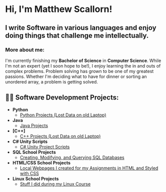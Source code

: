 <h1>Hi, I'm Matthew Scallorn!<br/>

<h2>I write Software in various languages and enjoy doing things that challenge me intellectually.</h2>

<h3>More about me:</h3>

I'm currently finishing my **Bachelor of Science** in **Computer Science**. While I'm not an expert (yet I soon hope to be!), I enjoy learning the in and outs of complex problems. Problem solving has grown to be one of my greatest passions. Whether I'm deciding what to have for dinner or sorting an unordered array, a problem is getting solved. 

<h2></h2>
<h2>👨‍💻 Software Development Projects:</h2>

- <b>Python</b>
  - [Python Projects (Lost Data on old Laptop)](https://github.com/Scallorn-Dev/LABURL)
- <b>Java</b>
  - [Java Projects](https://github.com/Scallorn-Dev/LABURL)
- <b>[C++]</b>
  - [C++ Projects (Lost Data on old Laptop)](https://github.com/Scallorn-Dev/LABURL)
- <b>C# Unity Scripts</b>
  - [C# Unity Project Scripts](https://github.com/Scallorn-Dev/LABURL)
- <b>SQL School Projects</b>
  - [Creating, Modifying, and Querying SQL Databases](https://github.com/Scallorn-Dev/LABURL)
- <b>HTML/CSS School Projects</b>
  - [Local Webpages I created for my Assignments in HTML and Styled with CSS](https://github.com/Scallorn-Dev/LABURL)
- <b>Linux School Projects</b>
  - [Stuff I did during my Linux Course](https://github.com/Scallorn-Dev/LABURL)
